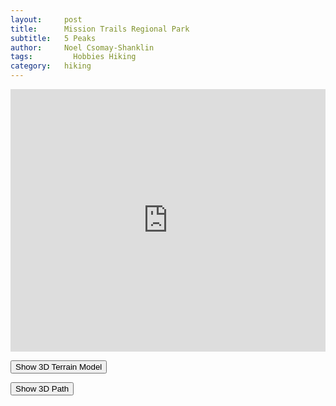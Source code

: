 ```yaml
---
layout:     post
title:      Mission Trails Regional Park
subtitle:   5 Peaks 
author:     Noel Csomay-Shanklin
tags: 		  Hobbies Hiking
category:   hiking
---
```

<!-- Start Writing Below in Markdown -->

<iframe src='https://www.gaiagps.com/public/c6OkPlwHDqb7LSehAYKhfjzb?embed=True' style='border:none; overflow-y: hidden; background-color:white; min-width: 320px; max-width:1170px; width:100%; height: 420px;' scrolling='no' seamless='seamless'></iframe>

<button onclick="STL()">Show 3D Terrain Model</button>

<div id="STL" align="center">
<script src="https://embed.github.com/view/3d/noelc-s/website/gh-pages/stl/missionTrails.stl"></script>
</div>

<button onclick="Path()">Show 3D Path</button>

<div id="Path" align="center">
<script src="https://cdn.jsdelivr.net/npm/publicalbum@latest/dist/pa-embed-player.min.js" async></script>
<div class="pa-embed-player" style="width:100%; height:480px; display:none;"
  data-link="https://photos.app.goo.gl/RctJz5NY2vHUfPwMA"
  data-title="Mission Trails Loop"
  data-description="New photo · Album by Noel C-S">
  <img data-src="https://lh3.googleusercontent.com/FDNhpSn4CwxtrXZ0U07ooe4tw4DtrFUEzcG-wNlMWNWjfJLZ1sghjhgroOJpQD8HAS1GLXSsn1SHNhhYRcmTecAT04OmQnu8IqhK6EWB2sSSDuNCDFo8x2pkQsF9t2nTHd_WC2DALec=w1920-h1080" src="" alt="" />
</div>

</div>

  <head> 
    <script src="jquery.js"></script> 
    <script> 
    $(function(){
      $("#includedContent").load("test.html"); 
    });
    </script> 
  </head> 

  <body> 
     <div id="includedContent"></div>
  </body> 


<script>
document.getElementById("STL").style.display = "none"; 
document.getElementById("Path").style.display = "none"; 
function Path() {
  var x = document.getElementById("Path");
  if (x.style.display === "none") {
    x.style.display = "block";
  } else {
    x.style.display = "none";
  }
}
function STL() {
  var x = document.getElementById("STL");
  if (x.style.display === "none") {
    x.style.display = "block";
  } else {
    x.style.display = "none";
  }
}
</script>

